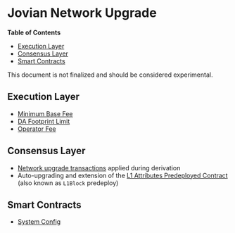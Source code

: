 # Jovian Network Upgrade

<!-- START doctoc generated TOC please keep comment here to allow auto update -->
<!-- DON'T EDIT THIS SECTION, INSTEAD RE-RUN doctoc TO UPDATE -->
**Table of Contents**

- [Execution Layer](#execution-layer)
- [Consensus Layer](#consensus-layer)
- [Smart Contracts](#smart-contracts)

<!-- END doctoc generated TOC please keep comment here to allow auto update -->

This document is not finalized and should be considered experimental.

## Execution Layer

- [Minimum Base Fee](./exec-engine.md#minimum-base-fee)
- [DA Footprint Limit](./exec-engine.md#da-footprint-limit)
- [Operator Fee](./exec-engine.md#operator-fee)

## Consensus Layer

- [Network upgrade transactions](./derivation.md#network-upgrade-transactions) applied during derivation
- Auto-upgrading and extension of the [L1 Attributes Predeployed Contract](./l1-attributes.md)
  (also known as `L1Block` predeploy)

## Smart Contracts

- [System Config](./system-config.md)
